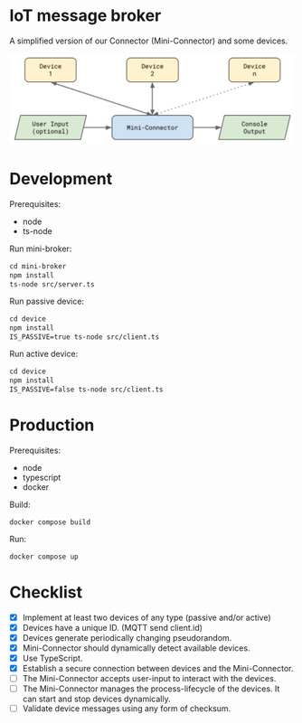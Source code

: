 # IoT message broker

A simplified version of our Connector (Mini-Connector) and some devices.

![Diagram](/diagram.png)

# Development

Prerequisites:

- node
- ts-node

Run mini-broker:

```
cd mini-broker
npm install
ts-node src/server.ts
```

Run passive device:

```
cd device
npm install
IS_PASSIVE=true ts-node src/client.ts
```

Run active device:

```
cd device
npm install
IS_PASSIVE=false ts-node src/client.ts
```

# Production

Prerequisites:

- node
- typescript
- docker

Build:

```
docker compose build
```

Run:

```
docker compose up
```

# Checklist

- [x] Implement at least two devices of any type (passive and/or active)
- [x] Devices have a unique ID. (MQTT send client.id)
- [x] Devices generate periodically changing pseudorandom.
- [x] Mini-Connector should dynamically detect available devices.
- [x] Use TypeScript.
- [x] Establish a secure connection between devices and the Mini-Connector.
- [ ] The Mini-Connector accepts user-input to interact with the devices.
- [ ] The Mini-Connector manages the process-lifecycle of the devices. It can start and stop
  devices dynamically.
- [ ] Validate device messages using any form of checksum.
